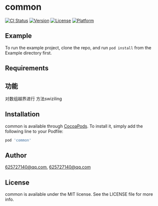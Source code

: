 # common

[![CI Status](https://img.shields.io/travis/625727140@qq.com/common.svg?style=flat)](https://travis-ci.org/625727140@qq.com/common)
[![Version](https://img.shields.io/cocoapods/v/common.svg?style=flat)](https://cocoapods.org/pods/common)
[![License](https://img.shields.io/cocoapods/l/common.svg?style=flat)](https://cocoapods.org/pods/common)
[![Platform](https://img.shields.io/cocoapods/p/common.svg?style=flat)](https://cocoapods.org/pods/common)

## Example

To run the example project, clone the repo, and run `pod install` from the Example directory first.

## Requirements

## 功能
对数组越界进行 方法swiziling

## Installation

common is available through [CocoaPods](https://cocoapods.org). To install
it, simply add the following line to your Podfile:

```ruby
pod 'common'
```

## Author

625727140@qq.com, 625727140@qq.com

## License

common is available under the MIT license. See the LICENSE file for more info.
